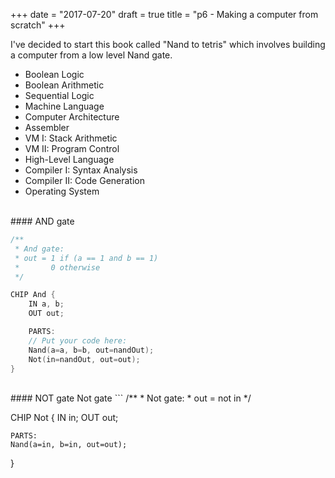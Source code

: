 +++
date = "2017-07-20"
draft = true
title = "p6 - Making a computer from scratch"
+++

I've decided to start this book called "Nand to tetris" which involves building a computer from a low level Nand gate.

- Boolean Logic
- Boolean Arithmetic
- Sequential Logic
- Machine Language
- Computer Architecture
- Assembler
- VM I: Stack Arithmetic
- VM II: Program Control
- High-Level Language
- Compiler I: Syntax Analysis
- Compiler II: Code Generation
- Operating System

<br/>
#### AND gate

```cpp
/**
 * And gate:
 * out = 1 if (a == 1 and b == 1)
 *       0 otherwise
 */

CHIP And {
    IN a, b;
    OUT out;

    PARTS:
    // Put your code here:
    Nand(a=a, b=b, out=nandOut);
    Not(in=nandOut, out=out);
}
```

<br/>
#### NOT gate
Not gate
```
/**
 * Not gate:
 * out = not in
 */

CHIP Not {
    IN in;
    OUT out;

    PARTS:
    Nand(a=in, b=in, out=out);
}
```
